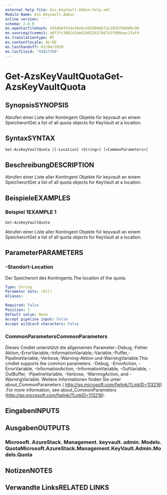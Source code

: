 ```yaml
---
external help file: Azs.KeyVault.Admin-help.xml
Module Name: Azs.Keyvault.Admin
online version: ''
schema: 2.0.0
ms.openlocfilehash: 435db6fd34e36e6c65b9086b7ac1935f60d86c06
ms.sourcegitcommit: a6f2fc500242de6248224278d743fd09aac2fafd
ms.translationtype: MT
ms.contentlocale: de-DE
ms.lasthandoff: 03/04/2020
ms.locfileid: "93827760"
---
```

# <span data-ttu-id="baee7-101">Get-AzsKeyVaultQuota</span><span class="sxs-lookup"><span data-stu-id="baee7-101">Get-AzsKeyVaultQuota</span></span>

## <span data-ttu-id="baee7-102">Synopsis</span><span class="sxs-lookup"><span data-stu-id="baee7-102">SYNOPSIS</span></span>
<span data-ttu-id="baee7-103">Abrufen einer Liste aller Kontingent Objekte für keyvault an einem Speicherort</span><span class="sxs-lookup"><span data-stu-id="baee7-103">Get a list of all quota objects for KeyVault at a location.</span></span>

## <span data-ttu-id="baee7-104">Syntax</span><span class="sxs-lookup"><span data-stu-id="baee7-104">SYNTAX</span></span>

```
Get-AzsKeyVaultQuota [[-Location] <String>] [<CommonParameters>]
```

## <span data-ttu-id="baee7-105">Beschreibung</span><span class="sxs-lookup"><span data-stu-id="baee7-105">DESCRIPTION</span></span>
<span data-ttu-id="baee7-106">Abrufen einer Liste aller Kontingent Objekte für keyvault an einem Speicherort</span><span class="sxs-lookup"><span data-stu-id="baee7-106">Get a list of all quota objects for KeyVault at a location.</span></span>

## <span data-ttu-id="baee7-107">Beispiele</span><span class="sxs-lookup"><span data-stu-id="baee7-107">EXAMPLES</span></span>

### <span data-ttu-id="baee7-108">Beispiel 1</span><span class="sxs-lookup"><span data-stu-id="baee7-108">EXAMPLE 1</span></span>
```
Get-AzsKeyVaultQuota
```

<span data-ttu-id="baee7-109">Abrufen einer Liste aller Kontingent Objekte für keyvault an einem Speicherort</span><span class="sxs-lookup"><span data-stu-id="baee7-109">Get a list of all quota objects for KeyVault at a location.</span></span>

## <span data-ttu-id="baee7-110">Parameter</span><span class="sxs-lookup"><span data-stu-id="baee7-110">PARAMETERS</span></span>

### <span data-ttu-id="baee7-111">-Standort</span><span class="sxs-lookup"><span data-stu-id="baee7-111">-Location</span></span>
<span data-ttu-id="baee7-112">Der Speicherort des Kontingents.</span><span class="sxs-lookup"><span data-stu-id="baee7-112">The location of the quota.</span></span>

```yaml
Type: String
Parameter Sets: (All)
Aliases:

Required: False
Position: 1
Default value: None
Accept pipeline input: False
Accept wildcard characters: False
```

### <span data-ttu-id="baee7-113">CommonParameters</span><span class="sxs-lookup"><span data-stu-id="baee7-113">CommonParameters</span></span>
<span data-ttu-id="baee7-114">Dieses Cmdlet unterstützt die allgemeinen Parameter:-Debug,-Fehler Aktion,-ErrorVariable,-InformationVariable,-Variable,-Puffer,-PipelineVariable,-Verbose,-Warning-Aktion und-WarningVariable.</span><span class="sxs-lookup"><span data-stu-id="baee7-114">This cmdlet supports the common parameters: -Debug, -ErrorAction, -ErrorVariable, -InformationAction, -InformationVariable, -OutVariable, -OutBuffer, -PipelineVariable, -Verbose, -WarningAction, and -WarningVariable.</span></span> <span data-ttu-id="baee7-115">Weitere Informationen finden Sie unter about_CommonParameters ( http://go.microsoft.com/fwlink/?LinkID=113216) .</span><span class="sxs-lookup"><span data-stu-id="baee7-115">For more information, see about_CommonParameters (http://go.microsoft.com/fwlink/?LinkID=113216).</span></span>

## <span data-ttu-id="baee7-116">Eingaben</span><span class="sxs-lookup"><span data-stu-id="baee7-116">INPUTS</span></span>

## <span data-ttu-id="baee7-117">Ausgaben</span><span class="sxs-lookup"><span data-stu-id="baee7-117">OUTPUTS</span></span>

### <span data-ttu-id="baee7-118">Microsoft. AzureStack. Management. keyvault. admin. Models. Quota</span><span class="sxs-lookup"><span data-stu-id="baee7-118">Microsoft.AzureStack.Management.KeyVault.Admin.Models.Quota</span></span>

## <span data-ttu-id="baee7-119">Notizen</span><span class="sxs-lookup"><span data-stu-id="baee7-119">NOTES</span></span>

## <span data-ttu-id="baee7-120">Verwandte Links</span><span class="sxs-lookup"><span data-stu-id="baee7-120">RELATED LINKS</span></span>
